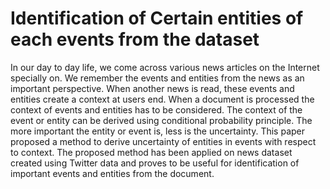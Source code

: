 # Identification of Certain entities of each events from the dataset
In our day to day life, we come across various news articles on the Internet specially on. We remember the events and entities from the news as an important perspective. When another news is read, these events and entities create a context at users end. When a document is processed the context of events and entities has to be considered. The context of the event or entity can be derived using conditional probability principle. The more important the entity or event is, less is the uncertainty. This paper proposed a method to derive uncertainty of  entities  in events with respect to context. The proposed method has been applied on news dataset created using Twitter data and proves to be useful  for identification of important events and entities from the document.
